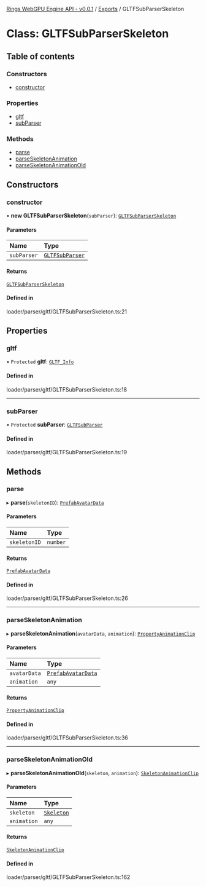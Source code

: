 [Rings WebGPU Engine API - v0.0.1](../README.md) / [Exports](../modules.md) / GLTFSubParserSkeleton

# Class: GLTFSubParserSkeleton

## Table of contents

### Constructors

- [constructor](GLTFSubParserSkeleton.md#constructor)

### Properties

- [gltf](GLTFSubParserSkeleton.md#gltf)
- [subParser](GLTFSubParserSkeleton.md#subparser)

### Methods

- [parse](GLTFSubParserSkeleton.md#parse)
- [parseSkeletonAnimation](GLTFSubParserSkeleton.md#parseskeletonanimation)
- [parseSkeletonAnimationOld](GLTFSubParserSkeleton.md#parseskeletonanimationold)

## Constructors

### constructor

• **new GLTFSubParserSkeleton**(`subParser`): [`GLTFSubParserSkeleton`](GLTFSubParserSkeleton.md)

#### Parameters

| Name | Type |
| :------ | :------ |
| `subParser` | [`GLTFSubParser`](GLTFSubParser.md) |

#### Returns

[`GLTFSubParserSkeleton`](GLTFSubParserSkeleton.md)

#### Defined in

loader/parser/gltf/GLTFSubParserSkeleton.ts:21

## Properties

### gltf

• `Protected` **gltf**: [`GLTF_Info`](GLTF_Info.md)

#### Defined in

loader/parser/gltf/GLTFSubParserSkeleton.ts:18

___

### subParser

• `Protected` **subParser**: [`GLTFSubParser`](GLTFSubParser.md)

#### Defined in

loader/parser/gltf/GLTFSubParserSkeleton.ts:19

## Methods

### parse

▸ **parse**(`skeletonID`): [`PrefabAvatarData`](PrefabAvatarData.md)

#### Parameters

| Name | Type |
| :------ | :------ |
| `skeletonID` | `number` |

#### Returns

[`PrefabAvatarData`](PrefabAvatarData.md)

#### Defined in

loader/parser/gltf/GLTFSubParserSkeleton.ts:26

___

### parseSkeletonAnimation

▸ **parseSkeletonAnimation**(`avatarData`, `animation`): [`PropertyAnimationClip`](PropertyAnimationClip.md)

#### Parameters

| Name | Type |
| :------ | :------ |
| `avatarData` | [`PrefabAvatarData`](PrefabAvatarData.md) |
| `animation` | `any` |

#### Returns

[`PropertyAnimationClip`](PropertyAnimationClip.md)

#### Defined in

loader/parser/gltf/GLTFSubParserSkeleton.ts:36

___

### parseSkeletonAnimationOld

▸ **parseSkeletonAnimationOld**(`skeleton`, `animation`): [`SkeletonAnimationClip`](SkeletonAnimationClip.md)

#### Parameters

| Name | Type |
| :------ | :------ |
| `skeleton` | [`Skeleton`](Skeleton.md) |
| `animation` | `any` |

#### Returns

[`SkeletonAnimationClip`](SkeletonAnimationClip.md)

#### Defined in

loader/parser/gltf/GLTFSubParserSkeleton.ts:162
